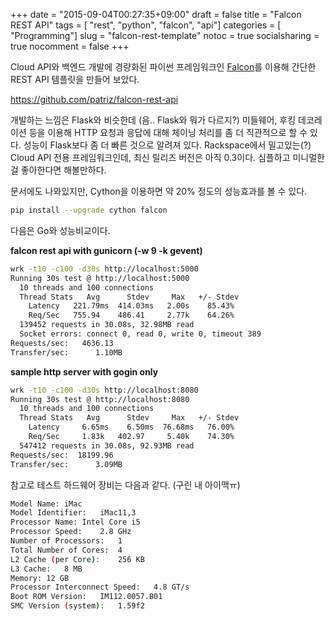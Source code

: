 +++
date          = "2015-09-04T00:27:35+09:00"
draft         = false
title         = "Falcon REST API"
tags          = [ "rest", "python", "falcon", "api"]
categories    = [ "Programming"]
slug          = "falcon-rest-template"
notoc         = true
socialsharing = true
nocomment     = false
+++

Cloud API와 백엔드 개발에 경량화된 파이썬 프레임워크인 [Falcon](http://falconframework.org)를 이용해 간단한 REST API 템플릿을 만들어 보았다.

https://github.com/patriz/falcon-rest-api

개발하는 느낌은 Flask와 비슷한데 (음.. Flask와 뭐가 다르지?) 미들웨어, 후킹 데코레이션 등을 이용해 HTTP 요청과 응답에 대해 체이닝 처리를 좀 더 직관적으로 할 수 있다. 성능이 Flask보다 좀 더 빠른 것으로 알려져 있다. Rackspace에서 밀고있는(?) Cloud API 전용 프레임워크인데, 최신 릴리즈 버전은 아직 0.3이다. 심플하고 미니멀한 걸 좋아한다면 해볼만하다.

문서에도 나와있지만, Cython을 이용하면 약 20% 정도의 성능효과를 볼 수 있다.

```sh
pip install --upgrade cython falcon
```

다음은 Go와 성능비교이다.

**falcon rest api with gunicorn (-w 9 -k gevent)**

```sh
wrk -t10 -c100 -d30s http://localhost:5000
Running 30s test @ http://localhost:5000
  10 threads and 100 connections
  Thread Stats   Avg      Stdev     Max   +/- Stdev
    Latency   221.79ms  414.03ms   2.00s    85.43%
    Req/Sec   755.94    486.41     2.77k    64.26%
  139452 requests in 30.08s, 32.98MB read
  Socket errors: connect 0, read 0, write 0, timeout 389
Requests/sec:   4636.13
Transfer/sec:      1.10MB
```

**sample http server with gogin only**

```sh
wrk -t10 -c100 -d30s http://localhost:8080
Running 30s test @ http://localhost:8080
  10 threads and 100 connections
  Thread Stats   Avg      Stdev     Max   +/- Stdev
    Latency     6.65ms    6.50ms  76.68ms   76.00%
    Req/Sec     1.83k   402.97     5.40k    74.30%
  547412 requests in 30.08s, 92.93MB read
Requests/sec:  18199.96
Transfer/sec:      3.09MB
```

참고로 테스트 하드웨어 장비는 다음과 같다. (구린 내 아이맥ㅠ)

```sh
Model Name:	iMac
Model Identifier:	iMac11,3
Processor Name:	Intel Core i5
Processor Speed:	2.8 GHz
Number of Processors:	1
Total Number of Cores:	4
L2 Cache (per Core):	256 KB
L3 Cache:	8 MB
Memory:	12 GB
Processor Interconnect Speed:	4.8 GT/s
Boot ROM Version:	IM112.0057.B01
SMC Version (system):	1.59f2
```
